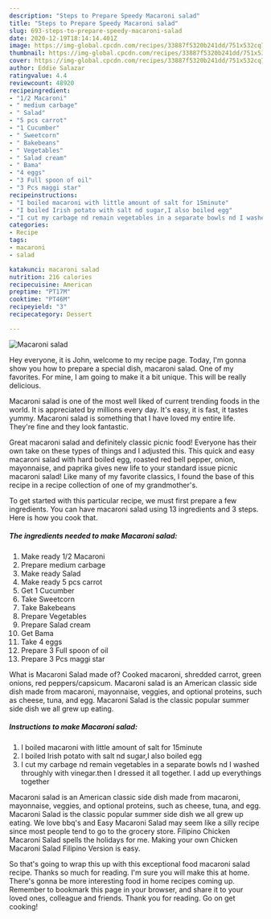 ```yaml
---
description: "Steps to Prepare Speedy Macaroni salad"
title: "Steps to Prepare Speedy Macaroni salad"
slug: 693-steps-to-prepare-speedy-macaroni-salad
date: 2020-12-19T18:14:14.401Z
image: https://img-global.cpcdn.com/recipes/33887f5320b241dd/751x532cq70/macaroni-salad-recipe-main-photo.jpg
thumbnail: https://img-global.cpcdn.com/recipes/33887f5320b241dd/751x532cq70/macaroni-salad-recipe-main-photo.jpg
cover: https://img-global.cpcdn.com/recipes/33887f5320b241dd/751x532cq70/macaroni-salad-recipe-main-photo.jpg
author: Eddie Salazar
ratingvalue: 4.4
reviewcount: 48920
recipeingredient:
- "1/2 Macaroni"
- " medium carbage"
- " Salad"
- "5 pcs carrot"
- "1 Cucumber"
- " Sweetcorn"
- " Bakebeans"
- " Vegetables"
- " Salad cream"
- " Bama"
- "4 eggs"
- "3 Full spoon of oil"
- "3 Pcs maggi star"
recipeinstructions:
- "I boiled macaroni with little amount of salt for 15minute"
- "I boiled Irish potato with salt nd sugar,I also boiled egg"
- "I cut my carbage nd remain vegetables in a separate bowls nd I washed throughly with vinegar.then I dressed it all together. I add up everythings together"
categories:
- Recipe
tags:
- macaroni
- salad

katakunci: macaroni salad 
nutrition: 216 calories
recipecuisine: American
preptime: "PT17M"
cooktime: "PT46M"
recipeyield: "3"
recipecategory: Dessert

---
```



![Macaroni salad](https://img-global.cpcdn.com/recipes/33887f5320b241dd/751x532cq70/macaroni-salad-recipe-main-photo.jpg)

Hey everyone, it is John, welcome to my recipe page. Today, I'm gonna show you how to prepare a special dish, macaroni salad. One of my favorites. For mine, I am going to make it a bit unique. This will be really delicious.

Macaroni salad is one of the most well liked of current trending foods in the world. It is appreciated by millions every day. It's easy, it is fast, it tastes yummy. Macaroni salad is something that I have loved my entire life. They're fine and they look fantastic.

Great macaroni salad and definitely classic picnic food! Everyone has their own take on these types of things and I adjusted this. This quick and easy macaroni salad with hard boiled egg, roasted red bell pepper, onion, mayonnaise, and paprika gives new life to your standard issue picnic macaroni salad! Like many of my favorite classics, I found the base of this recipe in a recipe collection of one of my grandmother&#39;s.


To get started with this particular recipe, we must first prepare a few ingredients. You can have macaroni salad using 13 ingredients and 3 steps. Here is how you cook that.

<!--inarticleads1-->

##### The ingredients needed to make Macaroni salad:

1. Make ready 1/2 Macaroni
1. Prepare  medium carbage
1. Make ready  Salad
1. Make ready 5 pcs carrot
1. Get 1 Cucumber
1. Take  Sweetcorn
1. Take  Bakebeans
1. Prepare  Vegetables
1. Prepare  Salad cream
1. Get  Bama
1. Take 4 eggs
1. Prepare 3 Full spoon of oil
1. Prepare 3 Pcs maggi star


What is Macaroni Salad made of? Cooked macaroni, shredded carrot, green onions, red peppers/capsicum. Macaroni salad is an American classic side dish made from macaroni, mayonnaise, veggies, and optional proteins, such as cheese, tuna, and egg. Macaroni Salad is the classic popular summer side dish we all grew up eating. 

<!--inarticleads2-->

##### Instructions to make Macaroni salad:

1. I boiled macaroni with little amount of salt for 15minute
1. I boiled Irish potato with salt nd sugar,I also boiled egg
1. I cut my carbage nd remain vegetables in a separate bowls nd I washed throughly with vinegar.then I dressed it all together. I add up everythings together


Macaroni salad is an American classic side dish made from macaroni, mayonnaise, veggies, and optional proteins, such as cheese, tuna, and egg. Macaroni Salad is the classic popular summer side dish we all grew up eating. We love bbq&#39;s and Easy Macaroni Salad may seem like a silly recipe since most people tend to go to the grocery store. Filipino Chicken Macaroni Salad spells the holidays for me. Making your own Chicken Macaroni Salad Filipino Version is easy. 

So that's going to wrap this up with this exceptional food macaroni salad recipe. Thanks so much for reading. I'm sure you will make this at home. There's gonna be more interesting food in home recipes coming up. Remember to bookmark this page in your browser, and share it to your loved ones, colleague and friends. Thank you for reading. Go on get cooking!

